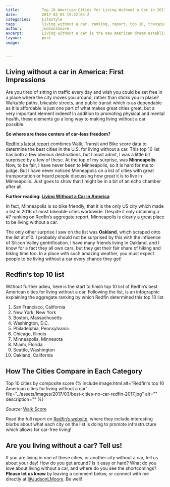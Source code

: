 ```yaml
---
title:			Top 10 American Cities for Living Without a Car in 2017
date:			2017-03-03 19:22:04 Z
categories:		Lifestyle
tags:			living without a car, ranking, report, top 10, transportation, walking
author:			judsonlmoore
excerpt:		Living without a car is the new American dream established by Millennials seeking a more efficient life. Here are the top cities where dreams come true.
layout:			post
image:			


---
```


## Living without a car in America: First Impressions

Are you tired of sitting in traffic every day and wish you could be set free in a place where the city moves you around, rather than sticks you in place? Walkable paths, bikeable streets, and public transit which is as dependable as it is affordable is just one part of what makes great cities great, but a very important element indeed! In addition to promoting physical and mental health, these elements go a long way to making living without a car possible.

**So where are these centers of car-less freedom?**

[Redfin's latest report](https://www.redfin.com/blog/2017/02/the-best-cities-for-living-without-a-car.html) combines Walk, Transit and Bike score data to determine the best cities in the U.S. for living without a car. This top 10 list has both a few obvious destinations, but I must admit, I was a little bit surprised by a few of these. At the top of my surprise, was **Minneapolis**. Now, to be fair, I have never been to Minneapolis, so it is hard for me to judge. But I have never noticed Minneapolis on a list of cities with great transportation or heard people discussing how great it is to live in Minneapolis. Just goes to show that I might be in a bit of an echo chamber after all.

**Further reading: [Living Without a Car in America](https://www.judsonlmoore.com/living-without-a-car-in-america/)**

In fact, Minneapolis is so bike friendly, that it is the only US city which made a list in 2016 of most bikeable cities worldwide. Despite it only obtaining a #7 ranking on Redfin’s aggregate report, Minneapolis is clearly a great place to be living without a car.

The only other surprise I saw on the list was **Oakland**, which scraped onto the list at #10. I probably should not be surprised by this with the influence of Silicon Valley gentrification. I have many friends living in Oakland, and I know for a fact they all own cars, but they get their fair share of hiking and biking time too. In a place with such amazing weather, you must expect people to be living without a car every chance they get!

## Redfin’s top 10 list

Without further adieu, here is the start to finish top 10 list of Redfin’s best American cities for living without a car. Following the list, is an infographic explaining the aggregate ranking by which Redfin determined this top 10 list.

1. San Francisco, California
2. New York, New York
3. Boston, Massachusetts
4. Washington, D.C.
5. Philadelphia, Pennsylvania
6. Chicago, Illinois
7. Minneapolis, Minnesota
8. Miami, Florida
9. Seattle, Washington
10. Oakland, California

## How The Cities Compare in Each Category

Top 10 cities by composite score
{% include image.html alt="Redfin's top 10 American cities for living without a car" file="../assets/images/2017/03/best-cities-no-car-redfin-2017.jpg" alt="" description="" %}

_Source:_ [Walk Score](https://www.walkscore.com/)

Read the full report on [Redfin’s website](https://www.redfin.com/blog/2017/02/the-best-cities-for-living-without-a-car.html), where they include interesting blurbs about what each city on the list is doing to promote infrastructure which allows for car-free living!

## Are you living without a car? Tell us!

If you are living in one of these cities, or another city without a car, tell us about your day! How do you get around? Is it easy or hard? What do you love about living without a car, and where do you see the shortcomings? **Please let us know** by leaving a comment below, or connect with me directly at [@JudsonLMoore](https://twitter.com/judsonlmoore). Be well!
